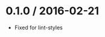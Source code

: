 <!--remark setext-->

<!--lint disable no-multiple-toplevel-headings-->

0.1.0 / 2016-02-21
==================

*   Fixed for lint-styles
